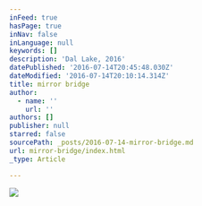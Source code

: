 ```yaml
---
inFeed: true
hasPage: true
inNav: false
inLanguage: null
keywords: []
description: 'Dal Lake, 2016'
datePublished: '2016-07-14T20:45:48.030Z'
dateModified: '2016-07-14T20:10:14.314Z'
title: mirror bridge
author:
  - name: ''
    url: ''
authors: []
publisher: null
starred: false
sourcePath: _posts/2016-07-14-mirror-bridge.md
url: mirror-bridge/index.html
_type: Article

---
```

![](https://the-grid-user-content.s3-us-west-2.amazonaws.com/1a3772d9-3e13-48de-9ecf-1f1c9b2b7195.jpg)